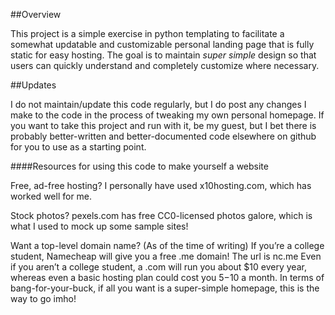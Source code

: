 ##Overview

This project is a simple exercise in python templating to facilitate a somewhat updatable and customizable personal landing page that is fully static for easy hosting. The goal is to maintain *super simple* design so that users can quickly understand and completely customize where necessary.

##Updates

I do not maintain/update this code regularly, but I do post any changes I make to the code in the process of tweaking my own personal homepage. If you want to take this project and run with it, be my guest, but I bet there is probably better-written and better-documented code elsewhere on github for you to use as a starting point.

####Resources for using this code to make yourself a website

Free, ad-free hosting? 
I personally have used x10hosting.com, which has worked well for me.

Stock photos?
pexels.com has free CC0-licensed photos galore, which is what I used to mock up some sample sites!

Want a top-level domain name?
(As of the time of writing) If you’re a college student, Namecheap will give you a free .me domain! The url is nc.me 
Even if you aren’t a college student, a .com will run you about $10 every year, whereas even a basic hosting plan could cost you $5-$10 a month. In terms of bang-for-your-buck, if all you want is a super-simple homepage, this is the way to go imho!
